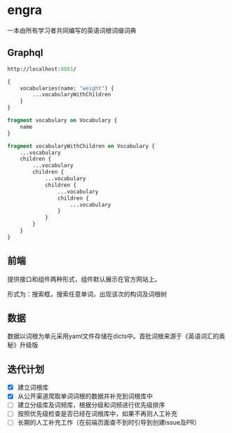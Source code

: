 # engra

一本由所有学习者共同编写的英语词根词缀词典

## Graphql

```graphql endpoint doc
http://localhost:8081/
```

```graphql
{
    vocabularies(name: "weight") {
        ...vocabularyWithChildren
    }
}

fragment vocabulary on Vocabulary {
    name
}

fragment vocabularyWithChildren on Vocabulary {
    ...vocabulary
    children {
        ...vocabulary
        children {
            ...vocabulary
            children {
                ...vocabulary
                children {
                    ...vocabulary
                }
            }
        }
    }
}
```

## 前端

提供接口和组件两种形式，组件默认展示在官方网站上。

形式为：搜索框，搜索任意单词，出现该次的构词及词根树

## 数据

数据以词根为单元采用yaml文件存储在dicts中。首批词根来源于《英语词汇的奥秘》升级版

## 迭代计划

- [x] 建立词根库
- [x] 从公开渠道爬取单词词根的数据并补充到词根库中
- [ ] 建立分级库及词频库，根据分级和词频进行优先级排序
- [ ] 按照优先级检查是否已经在词根库中，如果不再则人工补充
- [ ] 长期的人工补充工作（在前端页面查不到时引导到创建issue及PR）